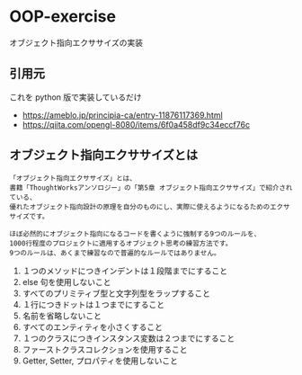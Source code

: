 # OOP-exercise

オブジェクト指向エクササイズの実装

## 引用元

これを python 版で実装しているだけ

- https://ameblo.jp/principia-ca/entry-11876117369.html
- https://qiita.com/opengl-8080/items/6f0a458df9c34eccf76c

## オブジェクト指向エクササイズとは

```
「オブジェクト指向エクササイズ」とは、
書籍「ThoughtWorksアンソロジー」の「第5章 オブジェクト指向エクササイズ」で紹介されている、
優れたオブジェクト指向設計の原理を自分のものにし、実際に使えるようになるためのエクササイズです。

ほぼ必然的にオブジェクト指向になるコードを書くように強制する9つのルールを、
1000行程度のプロジェクトに適用するオブジェクト思考の練習方法です。
9つのルールは、あくまで練習なので普遍的なルールではありません。
```

1. １つのメソッドにつきインデントは１段階までにすること
2. else 句を使用しないこと
3. すべてのプリミティブ型と文字列型をラップすること
4. １行につきドットは１つまでにすること
5. 名前を省略しないこと
6. すべてのエンティティを小さくすること
7. １つのクラスにつきインスタンス変数は２つまでにすること
8. ファーストクラスコレクションを使用すること
9. Getter, Setter, プロパティを使用しないこと
